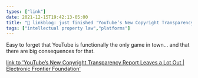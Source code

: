 ```yaml
---
types: ["link"]
date: 2021-12-15T19:42:13-05:00
title: "🔗 linkblog: just finished 'YouTube’s New Copyright Transparency Report Leaves a Lot Out | Electronic Frontier Foundation'"
tags: ["intellectual property law","platforms"]
---
```

Easy to forget that YouTube is functionally the only game in town... and that there are big consequences for that.
 
[link to 'YouTube’s New Copyright Transparency Report Leaves a Lot Out | Electronic Frontier Foundation'](https://www.eff.org/deeplinks/2021/12/youtubes-new-copyright-transparency-report-leaves-lot-out)

